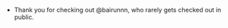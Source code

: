 - Thank you for checking out @bairunnn, who rarely gets checked out in public.

<!---
bairunnn/bairunnn is a ✨ special ✨ repository because its `README.md` (this file) appears on your GitHub profile.
You can click the Preview link to take a look at your changes.
--->
